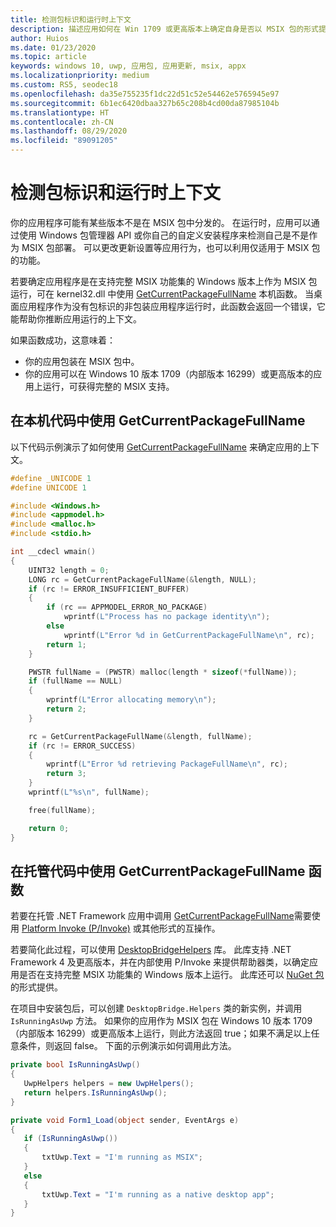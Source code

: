 ```yaml
---
title: 检测包标识和运行时上下文
description: 描述应用如何在 Win 1709 或更高版本上确定自身是否以 MSIX 包的形式提供。
author: Huios
ms.date: 01/23/2020
ms.topic: article
keywords: windows 10, uwp, 应用包, 应用更新, msix, appx
ms.localizationpriority: medium
ms.custom: RS5, seodec18
ms.openlocfilehash: da35e755235f1dc22d51c52e54462e5765945e97
ms.sourcegitcommit: 6b1ec6420dbaa327b65c208b4cd00da87985104b
ms.translationtype: HT
ms.contentlocale: zh-CN
ms.lasthandoff: 08/29/2020
ms.locfileid: "89091205"
---
```

# <a name="detect-package-identity-and-runtime-context"></a>检测包标识和运行时上下文

你的应用程序可能有某些版本不是在 MSIX 包中分发的。 在运行时，应用可以通过使用 Windows 包管理器 API 或你自己的自定义安装程序来检测自己是不是作为 MSIX 包部署。 可以更改更新设置等应用行为，也可以利用仅适用于 MSIX 包的功能。

若要确定应用程序是在支持完整 MSIX 功能集的 Windows 版本上作为 MSIX 包运行，可在 kernel32.dll 中使用 [GetCurrentPackageFullName](/windows/win32/api/appmodel/nf-appmodel-getcurrentpackagefullname) 本机函数。 当桌面应用程序作为没有包标识的非包装应用程序运行时，此函数会返回一个错误，它能帮助你推断应用运行的上下文。

如果函数成功，这意味着：

* 你的应用包装在 MSIX 包中。
* 你的应用可以在 Windows 10 版本 1709（内部版本 16299）或更高版本的应用上运行，可获得完整的 MSIX 支持。

## <a name="use-getcurrentpackagefullname-in-native-code"></a>在本机代码中使用 GetCurrentPackageFullName

以下代码示例演示了如何使用 [GetCurrentPackageFullName](/windows/win32/api/appmodel/nf-appmodel-getcurrentpackagefullname) 来确定应用的上下文。

```cpp
#define _UNICODE 1
#define UNICODE 1

#include <Windows.h>
#include <appmodel.h>
#include <malloc.h>
#include <stdio.h>

int __cdecl wmain()
{
    UINT32 length = 0;
    LONG rc = GetCurrentPackageFullName(&length, NULL);
    if (rc != ERROR_INSUFFICIENT_BUFFER)
    {
        if (rc == APPMODEL_ERROR_NO_PACKAGE)
            wprintf(L"Process has no package identity\n");
        else
            wprintf(L"Error %d in GetCurrentPackageFullName\n", rc);
        return 1;
    }

    PWSTR fullName = (PWSTR) malloc(length * sizeof(*fullName));
    if (fullName == NULL)
    {
        wprintf(L"Error allocating memory\n");
        return 2;
    }

    rc = GetCurrentPackageFullName(&length, fullName);
    if (rc != ERROR_SUCCESS)
    {
        wprintf(L"Error %d retrieving PackageFullName\n", rc);
        return 3;
    }
    wprintf(L"%s\n", fullName);

    free(fullName);

    return 0;
}
```

## <a name="use-getcurrentpackagefullname-function-in-managed-code"></a>在托管代码中使用 GetCurrentPackageFullName 函数

若要在托管 .NET Framework 应用中调用 [GetCurrentPackageFullName](/windows/win32/api/appmodel/nf-appmodel-getcurrentpackagefullname)需要使用 [Platform Invoke (P/Invoke)](/dotnet/standard/native-interop/pinvoke) 或其他形式的互操作。

若要简化此过程，可以使用 [DesktopBridgeHelpers](https://github.com/qmatteoq/DesktopBridgeHelpers/) 库。 此库支持 .NET Framework 4 及更高版本，并在内部使用 P/Invoke 来提供帮助器类，以确定应用是否在支持完整 MSIX 功能集的 Windows 版本上运行。 此库还可以 [NuGet 包](https://www.nuget.org/packages/DesktopBridge.Helpers/)的形式提供。

在项目中安装包后，可以创建 `DesktopBridge.Helpers` 类的新实例，并调用 `IsRunningAsUwp` 方法。 如果你的应用作为 MSIX 包在 Windows 10 版本 1709（内部版本 16299）或更高版本上运行，则此方法返回 true；如果不满足以上任意条件，则返回 false。 下面的示例演示如何调用此方法。

```csharp
private bool IsRunningAsUwp()
{
   UwpHelpers helpers = new UwpHelpers();
   return helpers.IsRunningAsUwp();
}

private void Form1_Load(object sender, EventArgs e)
{
   if (IsRunningAsUwp())
   {
       txtUwp.Text = "I'm running as MSIX";
   }
   else
   {
       txtUwp.Text = "I'm running as a native desktop app";
   }
}
```